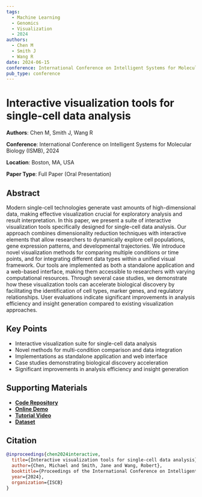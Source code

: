 ```yaml
---
tags:
  - Machine Learning
  - Genomics
  - Visualization
  - 2024
authors:
  - Chen M
  - Smith J
  - Wang R
date: 2024-06-15
conference: International Conference on Intelligent Systems for Molecular Biology (ISMB)
pub_type: conference
---
```


# Interactive visualization tools for single-cell data analysis

**Authors**: Chen M, Smith J, Wang R

**Conference**: International Conference on Intelligent Systems for Molecular Biology (ISMB), 2024

**Location**: Boston, MA, USA

**Paper Type**: Full Paper (Oral Presentation)

## Abstract

Modern single-cell technologies generate vast amounts of high-dimensional data, making effective visualization crucial for exploratory analysis and result interpretation. In this paper, we present a suite of interactive visualization tools specifically designed for single-cell data analysis. Our approach combines dimensionality reduction techniques with interactive elements that allow researchers to dynamically explore cell populations, gene expression patterns, and developmental trajectories. We introduce novel visualization methods for comparing multiple conditions or time points, and for integrating different data types within a unified visual framework. Our tools are implemented as both a standalone application and a web-based interface, making them accessible to researchers with varying computational resources. Through several case studies, we demonstrate how these visualization tools can accelerate biological discovery by facilitating the identification of cell types, marker genes, and regulatory relationships. User evaluations indicate significant improvements in analysis efficiency and insight generation compared to existing visualization approaches.

## Key Points

- Interactive visualization suite for single-cell data analysis
- Novel methods for multi-condition comparison and data integration
- Implementations as standalone application and web interface
- Case studies demonstrating biological discovery acceleration
- Significant improvements in analysis efficiency and insight generation

## Supporting Materials

- [**Code Repository**](https://github.com/mathbiolab/scVisualization)
- [**Online Demo**](https://mathbiolab.github.io/scVisualization-demo/)
- [**Tutorial Video**](https://www.youtube.com/watch?v=example)
- [**Dataset**](https://zenodo.org/record/67890)

## Citation

```bibtex
@inproceedings{chen2024interactive,
  title={Interactive visualization tools for single-cell data analysis},
  author={Chen, Michael and Smith, Jane and Wang, Robert},
  booktitle={Proceedings of the International Conference on Intelligent Systems for Molecular Biology (ISMB)},
  year={2024},
  organization={ISCB}
}
```
